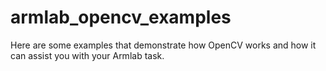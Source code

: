 # armlab_opencv_examples

Here are some examples that demonstrate how OpenCV works and how it can assist you with your Armlab task.
